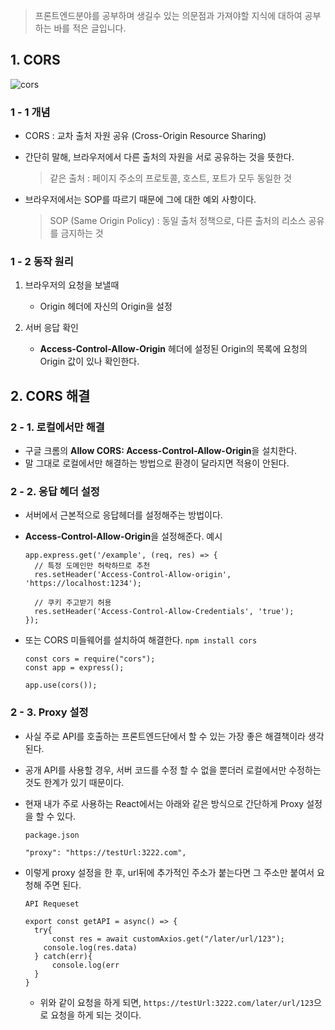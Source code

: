 > 프론트엔드분야를 공부하며 생길수 있는 의문점과 가져야할 지식에 대하여 공부하는 바를 적은 글입니다.

## 1. CORS

![cors](https://velog.velcdn.com/images/cnffjd95/post/44c4d12f-a0e6-4a21-a7a7-d687598b81e2/image.png)

### 1 - 1 개념

- CORS : 교차 출처 자원 공유 (Cross-Origin Resource Sharing)

- 간단히 말해, 브라우저에서 다른 출처의 자원을 서로 공유하는 것을 뜻한다.

  > 같은 출처 : 페이지 주소의 프로토콜, 호스트, 포트가 모두 동일한 것

- 브라우저에서는 SOP를 따르기 때문에 그에 대한 예외 사항이다.
  > SOP (Same Origin Policy) : 동일 출처 정책으로, 다른 출처의 리소스 공유를 금지하는 것

### 1 - 2 동작 원리

1. 브라우저의 요청을 보낼때

   - Origin 헤더에 자신의 Origin을 설정

2. 서버 응답 확인
   - **Access-Control-Allow-Origin** 헤더에 설정된 Origin의 목록에 요청의 Origin 값이 있나 확인한다.

## 2. CORS 해결

### 2 - 1. 로컬에서만 해결

- 구글 크롬의 **Allow CORS: Access-Control-Allow-Origin**을 설치한다.
- 말 그대로 로컬에서만 해결하는 방법으로 환경이 달라지면 적용이 안된다.

### 2 - 2. 응답 헤더 설정

- 서버에서 근본적으로 응답헤더를 설정해주는 방법이다.
- **Access-Control-Allow-Origin**을 설정해준다.
  예시

  ```
  app.express.get('/example', (req, res) => {
    // 특정 도메인만 허락하므로 추천
    res.setHeader('Access-Control-Allow-origin', 'https://localhost:1234');

    // 쿠키 주고받기 허용
    res.setHeader('Access-Control-Allow-Credentials', 'true');
  });
  ```

- 또는 CORS 미들웨어를 설치하여 해결한다.
  `npm install cors`

  ```
  const cors = require("cors");
  const app = express();

  app.use(cors());
  ```

### 2 - 3. Proxy 설정

- 사실 주로 API를 호출하는 프론트엔드단에서 할 수 있는 가장 좋은 해결책이라 생각된다.
- 공개 API를 사용할 경우, 서버 코드를 수정 할 수 없을 뿐더러 로컬에서만 수정하는 것도 한계가 있기 때문이다.

- 현재 내가 주로 사용하는 React에서는 아래와 같은 방식으로 간단하게 Proxy 설정을 할 수 있다.

  ```
  package.json

  "proxy": "https://testUrl:3222.com",
  ```

- 이렇게 proxy 설정을 한 후, url뒤에 추가적인 주소가 붙는다면 그 주소만 붙여서 요청해 주면 된다.

  ```
  API Requeset

  export const getAPI = async() => {
  	try{
    	const res = await customAxios.get("/later/url/123");
      console.log(res.data)
    } catch(err){
    	console.log(err
    }
  }
  ```

  - 위와 같이 요청을 하게 되면, `https://testUrl:3222.com/later/url/123`으로 요청을 하게 되는 것이다.
